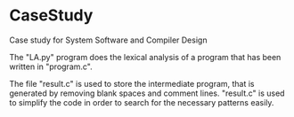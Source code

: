 # CaseStudy
Case study for System Software and Compiler Design

The "LA.py" program does the lexical analysis of a program that has been written in "program.c".

The file "result.c" is used to store the intermediate program, that is generated by removing blank spaces and comment lines. "result.c" is used to simplify the code in order to search for the necessary patterns easily.
